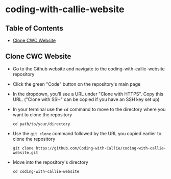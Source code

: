 # coding-with-callie-website

## Table of Contents
- [Clone CWC Website](#clone-cwc-website)

## Clone CWC Website
* Go to the Github website and navigate to the coding-with-callie-website repository
* Click the green "Code" button on the repository's main page
* In the dropdown, you'll see a URL under "Clone with HTTPS". Copy this URL. ("Clone with SSH" can be copied if you have an SSH key set up)
* In your terminal use the `cd` command to move to the directory where you want to clone the repository

      cd path/to/your/directory

* Use the `git clone` command followed by the URL you copied earlier to clone the repository

      git clone https://github.com/Coding-with-Callie/coding-with-callie-website.git

* Move into the repository's directory

      cd coding-with-callie-website

